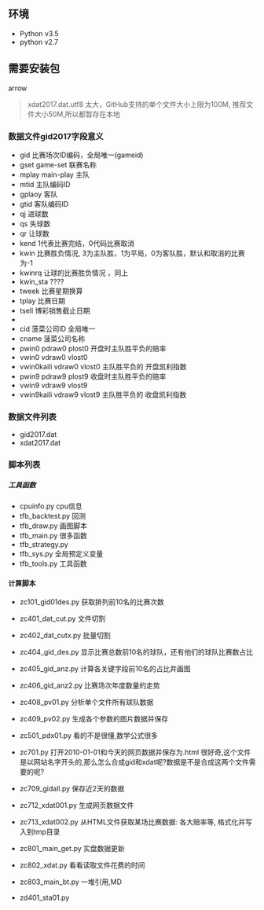 ## 环境
* Python v3.5
* python v2.7
## 需要安装包
arrow


>xdat2017.dat.utf8 太大，GitHub支持的单个文件大小上限为100M,
>推荐文件大小50M,所以都暂存在本地


### 数据文件gid2017字段意义
* gid 比赛场次ID编码，全局唯一(gameid)
* gset  game-set 联赛名称
* mplay main-play 主队
* mtid 主队编码ID
* gplaoy 客队
* gtid  客队编码ID
* qj 进球数
* qs 失球数
* qr 让球数
* kend  1代表比赛完结，0代码比赛取消
* kwin  比赛胜负情况, 3为主队胜，1为平局，0为客队胜，默认和取消的比赛为-1
* kwinrq 让球的比赛胜负情况 ，同上
* kwin_sta  ????
* tweek  比赛星期换算
* tplay 比赛日期
* tsell 博彩销售截止日期
*
* cid 菠菜公司ID  全局唯一
* cname 菠菜公司名称
* pwin0 pdraw0 plost0  开盘时主队胜平负的赔率
* vwin0 vdraw0 vlost0
* vwin0kaili vdraw0 vlost0  主队胜平负的 开盘凯利指数
* pwin9 pdraw9 plost9  收盘时主队胜平负的赔率
* vwin9 vdraw9 vlost9
* vwin9kaili vdraw9 vlost9  主队胜平负的 收盘凯利指数


### 数据文件列表
* gid2017.dat
* xdat2017.dat


### 脚本列表
##### 工具函数
* cpuinfo.py            cpu信息
* tfb_backtest.py       回测
* tfb_draw.py           画图脚本
* tfb_main.py           很多函数
* tfb_strategy.py
* tfb_sys.py            全局预定义变量
* tfb_tools.py          工具函数

#### 计算脚本
* zc101_gid01des.py     获取排列前10名的比赛次数
* zc401_dat_cut.py      文件切割
* zc402_dat_cutx.py     批量切割
* zc404_gid_des.py      显示比赛总数前10名的球队，还有他们的球队比赛数占比
* zc405_gid_anz.py      计算各关键字段前10名的占比并画图
* zc406_gid_anz2.py     比赛场次年度数量的走势
* zc408_pv01.py         分析单个文件所有球队数据
* zc409_pv02.py         生成各个参数的图片数据并保存
* zc501_pdx01.py        看的不是很懂,数学公式很多

* zc701.py              打开2010-01-01和今天的网页数据并保存为.html 很好奇,这个文件是以网站名字开头的,那么怎么合成gid和xdat呢?数据是不是合成这两个文件需要的呢?
* zc709_gidall.py       保存近2天的数据
* zc712_xdat001.py      生成网页数据文件
* zc713_xdat002.py      从HTML文件获取某场比赛数据: 各大赔率等, 格式化并写入到tmp目录
* zc801_main_get.py     实盘数据更新
* zc802_xdat.py         看看读取文件花费的时间
* zc803_main_bt.py      一堆引用,MD
* zd401_sta01.py